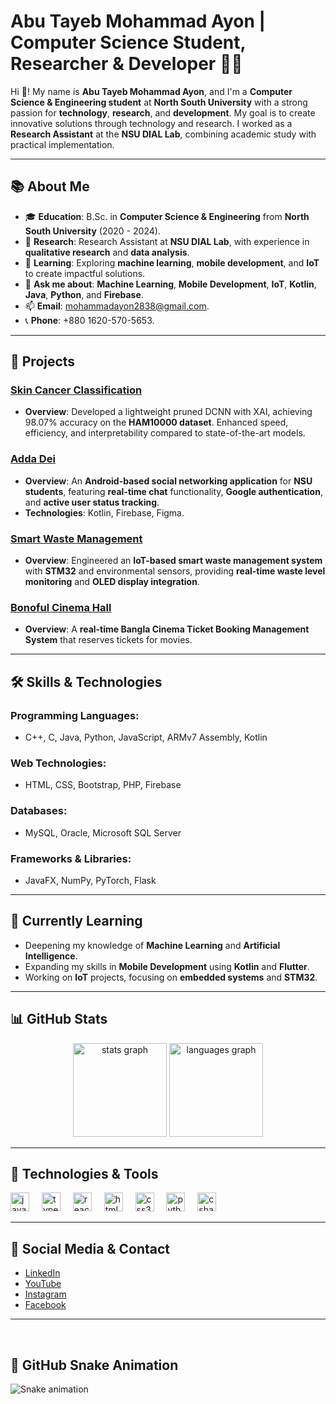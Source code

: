 # Abu Tayeb Mohammad Ayon | Computer Science Student, Researcher & Developer 👨‍💻

Hi 👋! My name is **Abu Tayeb Mohammad Ayon**, and I'm a **Computer Science & Engineering student** at **North South University** with a strong passion for **technology**, **research**, and **development**. My goal is to create innovative solutions through technology and research. I worked as a **Research Assistant** at the **NSU DIAL Lab**, combining academic study with practical implementation.

---

## 📚 About Me

- 🎓 **Education**: B.Sc. in **Computer Science & Engineering** from **North South University** (2020 - 2024).
- 🔭 **Research**: Research Assistant at **NSU DIAL Lab**, with experience in **qualitative research** and **data analysis**.
- 🌱 **Learning**: Exploring **machine learning**, **mobile development**, and **IoT** to create impactful solutions.
- 💬 **Ask me about**: **Machine Learning**, **Mobile Development**, **IoT**, **Kotlin**, **Java**, **Python**, and **Firebase**.
- 📫 **Email**: [mohammadayon2838@gmail.com](mailto:mohammadayon2838@gmail.com).
- 📞 **Phone**: +880 1620-570-5653.

---

## 🚀 Projects

### [Skin Cancer Classification](#)
- **Overview**: Developed a lightweight pruned DCNN with XAI, achieving 98.07% accuracy on the **HAM10000 dataset**. Enhanced speed, efficiency, and interpretability compared to state-of-the-art models.

### [Adda Dei](https://github.com/MohammadAyon/Adda.git)
- **Overview**: An **Android-based social networking application** for **NSU students**, featuring **real-time chat** functionality, **Google authentication**, and **active user status tracking**.
- **Technologies**: Kotlin, Firebase, Figma.

### [Smart Waste Management](#)
- **Overview**: Engineered an **IoT-based smart waste management system** with **STM32** and environmental sensors, providing **real-time waste level monitoring** and **OLED display integration**.

### [Bonoful Cinema Hall](https://github.com/MohammadAyon/Bonoful-cinema-hall.git)
- **Overview**: A **real-time Bangla Cinema Ticket Booking Management System** that reserves tickets for movies.

---

## 🛠️ Skills & Technologies

### **Programming Languages**:
- C++, C, Java, Python, JavaScript, ARMv7 Assembly, Kotlin

### **Web Technologies**:
- HTML, CSS, Bootstrap, PHP, Firebase

### **Databases**:
- MySQL, Oracle, Microsoft SQL Server

### **Frameworks & Libraries**:
- JavaFX, NumPy, PyTorch, Flask

---

## 🌱 Currently Learning

- Deepening my knowledge of **Machine Learning** and **Artificial Intelligence**.
- Expanding my skills in **Mobile Development** using **Kotlin** and **Flutter**.
- Working on **IoT** projects, focusing on **embedded systems** and **STM32**.

---

## 📊 GitHub Stats

<div align="center">
  <img src="https://github-readme-stats.vercel.app/api?username=MohammadAyon&hide_title=false&hide_rank=false&show_icons=true&include_all_commits=true&count_private=true&disable_animations=false&theme=dracula&locale=en&hide_border=false" height="150" alt="stats graph" />
  <img src="https://github-readme-stats.vercel.app/api/top-langs?username=MohammadAyon&locale=en&hide_title=false&layout=compact&card_width=320&langs_count=5&theme=dracula&hide_border=false" height="150" alt="languages graph" />
</div>

---

## 🚀 Technologies & Tools

<div align="left">
  <img src="https://cdn.jsdelivr.net/gh/devicons/devicon/icons/javascript/javascript-original.svg" height="30" alt="javascript logo" />
  <img width="12" />
  <img src="https://cdn.jsdelivr.net/gh/devicons/devicon/icons/typescript/typescript-original.svg" height="30" alt="typescript logo" />
  <img width="12" />
  <img src="https://cdn.jsdelivr.net/gh/devicons/devicon/icons/react/react-original.svg" height="30" alt="react logo" />
  <img width="12" />
  <img src="https://cdn.jsdelivr.net/gh/devicons/devicon/icons/html5/html5-original.svg" height="30" alt="html5 logo" />
  <img width="12" />
  <img src="https://cdn.jsdelivr.net/gh/devicons/devicon/icons/css3/css3-original.svg" height="30" alt="css3 logo" />
  <img width="12" />
  <img src="https://cdn.jsdelivr.net/gh/devicons/devicon/icons/python/python-original.svg" height="30" alt="python logo" />
  <img width="12" />
  <img src="https://cdn.jsdelivr.net/gh/devicons/devicon/icons/csharp/csharp-original.svg" height="30" alt="csharp logo" />
</div>

---

## 📱 Social Media & Contact

- [LinkedIn](https://www.linkedin.com/in/abu-tayeb-844644213/)
- [YouTube](https://www.youtube.com/channel/UCHDu2BrcCuuKGLL4ZyuOJ0w)
- [Instagram](https://www.instagram.com/md.ayon28/)
- [Facebook](https://www.facebook.com/md.ayon28)

---

<br clear="both">

## 🐍 GitHub Snake Animation

<img src="https://raw.githubusercontent.com/MohammadAyon/MohammadAyon/output/snake.svg" alt="Snake animation" />

